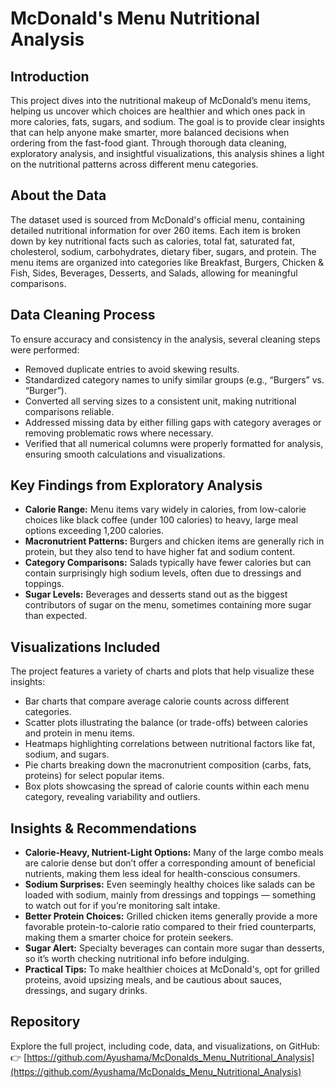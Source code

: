 # McDonald's Menu Nutritional Analysis

## Introduction  
This project dives into the nutritional makeup of McDonald’s menu items, helping us uncover which choices are healthier and which ones pack in more calories, fats, sugars, and sodium. The goal is to provide clear insights that can help anyone make smarter, more balanced decisions when ordering from the fast-food giant. Through thorough data cleaning, exploratory analysis, and insightful visualizations, this analysis shines a light on the nutritional patterns across different menu categories.

## About the Data  
The dataset used is sourced from McDonald's official menu, containing detailed nutritional information for over 260 items. Each item is broken down by key nutritional facts such as calories, total fat, saturated fat, cholesterol, sodium, carbohydrates, dietary fiber, sugars, and protein. The menu items are organized into categories like Breakfast, Burgers, Chicken & Fish, Sides, Beverages, Desserts, and Salads, allowing for meaningful comparisons.

## Data Cleaning Process  
To ensure accuracy and consistency in the analysis, several cleaning steps were performed:  
- Removed duplicate entries to avoid skewing results.  
- Standardized category names to unify similar groups (e.g., “Burgers” vs. “Burger”).  
- Converted all serving sizes to a consistent unit, making nutritional comparisons reliable.  
- Addressed missing data by either filling gaps with category averages or removing problematic rows where necessary.  
- Verified that all numerical columns were properly formatted for analysis, ensuring smooth calculations and visualizations.

## Key Findings from Exploratory Analysis  
- **Calorie Range:** Menu items vary widely in calories, from low-calorie choices like black coffee (under 100 calories) to heavy, large meal options exceeding 1,200 calories.  
- **Macronutrient Patterns:** Burgers and chicken items are generally rich in protein, but they also tend to have higher fat and sodium content.  
- **Category Comparisons:** Salads typically have fewer calories but can contain surprisingly high sodium levels, often due to dressings and toppings.  
- **Sugar Levels:** Beverages and desserts stand out as the biggest contributors of sugar on the menu, sometimes containing more sugar than expected.

## Visualizations Included   
The project features a variety of charts and plots that help visualize these insights:  
- Bar charts that compare average calorie counts across different categories.  
- Scatter plots illustrating the balance (or trade-offs) between calories and protein in menu items.  
- Heatmaps highlighting correlations between nutritional factors like fat, sodium, and sugars.  
- Pie charts breaking down the macronutrient composition (carbs, fats, proteins) for select popular items.  
- Box plots showcasing the spread of calorie counts within each menu category, revealing variability and outliers.

## Insights & Recommendations  
- **Calorie-Heavy, Nutrient-Light Options:** Many of the large combo meals are calorie dense but don’t offer a corresponding amount of beneficial nutrients, making them less ideal for health-conscious consumers.  
- **Sodium Surprises:** Even seemingly healthy choices like salads can be loaded with sodium, mainly from dressings and toppings — something to watch out for if you’re monitoring salt intake.  
- **Better Protein Choices:** Grilled chicken items generally provide a more favorable protein-to-calorie ratio compared to their fried counterparts, making them a smarter choice for protein seekers.  
- **Sugar Alert:** Specialty beverages can contain more sugar than desserts, so it’s worth checking nutritional info before indulging.  
- **Practical Tips:** To make healthier choices at McDonald's, opt for grilled proteins, avoid upsizing meals, and be cautious about sauces, dressings, and sugary drinks.

## Repository

Explore the full project, including code, data, and visualizations, on GitHub:  
👉 [https://github.com/Ayushama/McDonalds_Menu_Nutritional_Analysis](https://github.com/Ayushama/McDonalds_Menu_Nutritional_Analysis)

